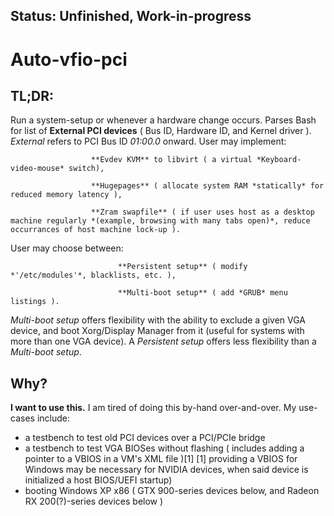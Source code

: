 ## Status: Unfinished, Work-in-progress
# Auto-vfio-pci
## TL;DR:
  Run a system-setup or whenever a hardware change occurs. Parses Bash for list of **External PCI devices** ( Bus ID, Hardware ID, and Kernel driver ). *External* refers to PCI Bus ID *01:00.0* onward.
  User may implement:
  
                      **Evdev KVM** to libvirt ( a virtual *Keyboard-video-mouse* switch),
                      
                      **Hugepages** ( allocate system RAM *statically* for reduced memory latency ),
                      
                      **Zram swapfile** ( if user uses host as a desktop machine regularly *(example, browsing with many tabs open)*, reduce occurrances of host machine lock-up ).

  User may choose between:
  
                            **Persistent setup** ( modify *'/etc/modules'*, blacklists, etc. ),
                            
                            **Multi-boot setup** ( add *GRUB* menu listings ).
                            
*Multi-boot setup* offers flexibility with the ability to exclude a given VGA device, and boot Xorg/Display Manager from it (useful for systems with more than one VGA device). A *Persistent setup* offers less flexibility than a *Multi-boot setup*.

## Why?
  **I want to use this.** I am tired of doing this by-hand over-and-over.
  My use-cases include:
  * a testbench to test old PCI devices over a PCI/PCIe bridge
  * a testbench to test VGA BIOSes without flashing ( includes adding a pointer to a VBIOS in a VM's XML file )[1] 
  [1] providing a VBIOS for Windows may be necessary for NVIDIA devices, when said device is initialized a host BIOS/UEFI startup)
  * booting Windows XP x86 ( GTX 900-series devices below, and Radeon RX 200(?)-series devices below )

